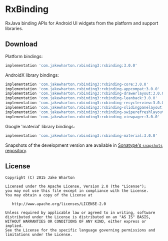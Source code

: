 RxBinding
=========

RxJava binding APIs for Android UI widgets from the platform and support libraries.


Download
--------

Platform bindings:
```groovy
implementation 'com.jakewharton.rxbinding3:rxbinding:3.0.0'
```

AndroidX library bindings:
```groovy
implementation 'com.jakewharton.rxbinding3:rxbinding-core:3.0.0'
implementation 'com.jakewharton.rxbinding3:rxbinding-appcompat:3.0.0'
implementation 'com.jakewharton.rxbinding3:rxbinding-drawerlayout:3.0.0'
implementation 'com.jakewharton.rxbinding3:rxbinding-leanback:3.0.0'
implementation 'com.jakewharton.rxbinding3:rxbinding-recyclerview:3.0.0'
implementation 'com.jakewharton.rxbinding3:rxbinding-slidingpanelayout:3.0.0'
implementation 'com.jakewharton.rxbinding3:rxbinding-swiperefreshlayout:3.0.0'
implementation 'com.jakewharton.rxbinding3:rxbinding-viewpager:3.0.0'
```

Google 'material' library bindings:
```groovy
implementation 'com.jakewharton.rxbinding3:rxbinding-material:3.0.0'
```

Snapshots of the development version are available in [Sonatype's `snapshots` repository][snap].


License
-------

    Copyright (C) 2015 Jake Wharton

    Licensed under the Apache License, Version 2.0 (the "License");
    you may not use this file except in compliance with the License.
    You may obtain a copy of the License at

       http://www.apache.org/licenses/LICENSE-2.0

    Unless required by applicable law or agreed to in writing, software
    distributed under the License is distributed on an "AS IS" BASIS,
    WITHOUT WARRANTIES OR CONDITIONS OF ANY KIND, either express or implied.
    See the License for the specific language governing permissions and
    limitations under the License.





 [snap]: https://oss.sonatype.org/content/repositories/snapshots/

